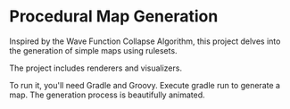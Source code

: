 # Procedural Map Generation
Inspired by the Wave Function Collapse Algorithm, this project delves into the generation of simple maps using rulesets.

The project includes renderers and visualizers.

To run it, you'll need Gradle and Groovy. Execute gradle run to generate a map. The generation process is beautifully animated.

